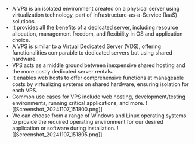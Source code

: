 - A VPS is an isolated environment created on a physical server using virtualization technology, part of Infrastructure-as-a-Service (IaaS) solutions.
- It provides all the benefits of a dedicated server, including resource allocation, management freedom, and flexibility in OS and application choice.
- A VPS is similar to a Virtual Dedicated Server (VDS), offering functionalities comparable to dedicated servers but using shared hardware.
- VPS acts as a middle ground between inexpensive shared hosting and the more costly dedicated server rentals.
- It enables web hosts to offer comprehensive functions at manageable costs by virtualizing systems on shared hardware, ensuring isolation for each VPS.
- Common use cases for VPS include web hosting, development/testing environments, running critical applications, and more.
![[Screenshot_20241107_151800.png]]
- We can choose from a range of Windows and Linux operating systems to provide the required operating environment for our desired application or software during installation.
![[Screenshot_20241107_151805.png]]
